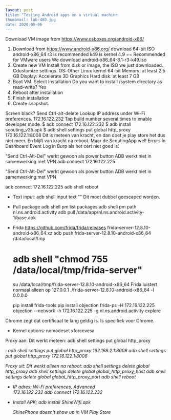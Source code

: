```yaml
---
layout: post
title: "Testing Android apps on a virtual machine
thumbnail: lab-480.jpg
date: 2020-05-06
---
```


Download VM image from https://www.osboxes.org/android-x86/

1. Download from https://www.android-x86.org/
    download 64-bit ISO
    android-x86_64
    r3 is recommended
    k49 is kernel 4.9 == Recommended for VMware users
    We download android-x86_64-8.1-r3-k49.iso
2. Create new VM
    Install from disk or image, the ISO we just downloaded.
    Cdustomize settings.
        OS: Other Linux kernel 64-bit
        Memory: at least 2.5 GB
        Display: Accelerate 3D Graphics
        Hard disk: at least 7 GB
3. Boot VM.
    Select Installation
    Do you want to install /system directory as read-write? Yes
4. Reboot after installation
5. Finish installation
6. Create snapshot.


Screen black? Send Ctrl-alt-delete
Lookup IP address under Wi-Fi preferences. 172.16.122.232
Tap build number several times to enable developer mode.
$ adb connect 172.16.122.232
$ adb install scouting_v35.apk
$ adb shell settings put global http_proxy 172.16.122.1:8008
    Dit is meteen van kracht, en dan doet je play store het dus niet meer. En blijft van kracht na reboot.
    Maar de ScoutingApp wel!
    Errors in Dashboard Event Log in Burp als het cert niet goed is.


"Send Ctrl-Alt-Del" werkt gewoon als power button
ADB werkt niet in samenwerking met VPN
adb connect 172.16.122.225

"Send Ctrl-Alt-Del" werkt gewoon als power button
ADB werkt niet in samenwerking met VPN

adb connect 172.16.122.225
adb shell reboot

* Text input:
    adb shell input text ""
    Dit moet dubbel geescaped worden.

* Pull package
    adb shell pm list packages
    adb shell pm path nl.ns.android.activity
    adb pull /data/app/nl.ns.android.activity-1/base.apk

* Frida
    https://github.com/frida/frida/releases
    frida-server-12.8.10-android-x86_64.xz
    adb push frida-server-12.8.10-android-x86_64 /data/local/tmp
    # adb shell "chmod 755 /data/local/tmp/frida-server"
    su
    /data/local/tmp/frida-server-12.8.10-android-x86_64
    Frida luistert normaal alleen op 127.0.0.1
    ./frida-server-12.8.10-android-x86_64 -l 0.0.0.0

    pip install frida-tools
    pip install objection
    frida-ps -H 172.16.122.225
    objection --network -h 172.16.122.225 -g nl.ns.android.activity explore

Chrome zegt dat certificaat te lang geldig is. Is specifiek voor Chrome.


* Kernel options: nomodeset xforcevesa

Proxy aan:
    Dit werkt meteen:
    adb shell settings put global http_proxy <address>:<port>
    adb shell settings put global http_proxy 192.168.2.1:8008
    adb shell settings put global http_proxy 172.16.122.1:8008


Proxy uit:
    Dit werkt alleen na reboot:
    adb shell settings delete global http_proxy
    adb shell settings delete global global_http_proxy_host
    adb shell settings delete global global_http_proxy_port
    adb shell reboot

* IP adres: Wi-Fi preferences, Advanced    
    172.16.122.232
    adb connect 172.16.122.232

* Install APK;
    adb install ShineWifi.apk

    ShinePhone doesn't show up in VM Play Store
